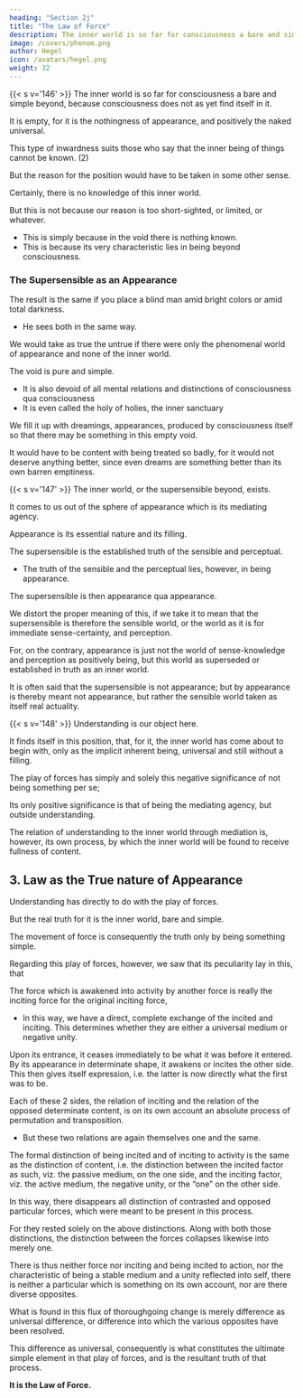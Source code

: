 ```yaml
---
heading: "Section 2j"
title: "The Law of Force"
description: The inner world is so far for consciousness a bare and simple beyond, because consciousness does not as yet find itself in it. It is empty, for it is the nothingness of appearance, and positively the naked universal.
image: /covers/phenom.png
author: Hegel
icon: /avatars/hegel.png
weight: 32
---
```




{{< s v='146' >}} The inner world is so far for consciousness a bare and simple beyond, because consciousness does not as yet find itself in it. 

It is empty, for it is the nothingness of appearance, and positively the naked universal.

This type of inwardness suits those who say that the inner being of things cannot be known. (2) 

But the reason for the position would have to be taken in some other sense. 

Certainly, there is no knowledge of this inner world.

But this is not because our reason is too short-sighted, or limited, or whatever.
- This is simply because in the void there is nothing known.
- This is because its very characteristic lies in being beyond consciousness.



### The Supersensible as an Appearance

The result is the same if you place a blind man amid bright colors or amid total darkness.
- He sees both in the same way.

<!-- the wealth of the supersensible world

 (if it has a wealth, whether this be a content peculiarly its own, or whether consciousness itself be this content), and if you place one with sight in absolute darkness, or, if you like, in pure light, supposing the supersensible world to be this. -->

<!-- The seeing man sees in that pure light as little as in absolute darkness, and just as much as the blind man in the ample wealth which lay before him.  -->

<!-- If there were nothing more to be done with the inner sphere and with our being bound up along with it by means of the world , then there would be nothing left but to stop at the , i.e. take something for truth about which we know that it is not true. -->

We would take as true the untrue if there were only the phenomenal world of appearance and none of the inner world. 

The void is pure and simple.
- It is also devoid of all mental relations and distinctions of consciousness qua consciousness
- It is even called the holy of holies, the inner sanctuary

We fill it up with dreamings, appearances, produced by consciousness itself so that there may be something in this empty void.

 <!-- – which, while it originally came about as a state devoid of objective, things, has, however, since it is emptiness – in order that in this complete vacuity, which is , there may yet be something, we should be driven to  -->

It would have to be content with being treated so badly, for it would not deserve anything better, since even dreams are something better than its own barren emptiness.


{{< s v='147' >}} The inner world, or the supersensible beyond, exists. 

<!-- has, however, arisen:  -->
It comes to us out of the sphere of appearance which is its mediating agency.

Appearance is its essential nature and its filling. 

The supersensible is the established truth of the sensible and perceptual. 
- The truth of the sensible and the perceptual lies, however, in being appearance. 

The supersensible is then appearance qua appearance. 

We distort the proper meaning of this, if we take it to mean that the supersensible is therefore the sensible world, or the world as it is for immediate sense-certainty, and perception. 

For, on the contrary, appearance is just not the world of sense-knowledge and perception as positively being, but this world as superseded or established in truth as an inner world. 

It is often said that the supersensible is not appearance; but by appearance is thereby meant not appearance, but rather the sensible world taken as itself real actuality.


{{< s v='148' >}} Understanding is our object here.

It finds itself in this position, that, for it, the inner world has come about to begin with, only as the implicit inherent being, universal and still without a filling. 

The play of forces has simply and solely this negative significance of not being something per se; 

Its only positive significance is that of being the mediating agency, but outside understanding. 

The relation of understanding to the inner world through mediation is, however, its own process, by which the inner world will be found to receive fullness of content.


## 3. Law as the True nature of Appearance


Understanding has directly to do with the play of forces.

But the real truth for it is the inner world, bare and simple. 

The movement of force is consequently the truth only by being something simple.

Regarding this play of forces, however, we saw that its peculiarity lay in this, that 

The force which is awakened into activity by another force is really the inciting force for the original inciting force, 

<!-- which thereby itself only then becomes an inciting force.  -->

- In this way, we have a direct, complete exchange of the incited and inciting. This determines whether they are either a universal medium or negative unity.

Upon its entrance, it ceases immediately to be what it was before it entered. By its appearance in determinate shape, it awakens or incites the other side. This then gives itself expression, i.e. the latter is now directly what the first was to be. 

Each of these 2 sides, the relation of inciting and the relation of the opposed determinate content, is on its own account an absolute process of permutation and transposition.
- But these two relations are again themselves one and the same.

The formal distinction of being incited and of inciting to activity is the same as the distinction of content, i.e. the distinction between the incited factor as such, viz. the passive medium, on the one side, and the inciting factor, viz. the active medium, the negative unity, or the “one” on the other side. 

In this way, there disappears all distinction of contrasted and opposed particular forces, which were meant to be present in this process. 

For they rested solely on the above distinctions. Along with both those distinctions, the distinction between the forces collapses likewise into merely one. 

There is thus neither force nor inciting and being incited to action, nor the characteristic of being a stable medium and a unity reflected into self, there is neither a particular which is something on its own account, nor are there diverse opposites.

What is found in this flux of thoroughgoing change is merely difference as universal difference, or difference into which the various opposites have been resolved. 

This difference as universal, consequently is what constitutes the ultimate simple element in that play of forces, and is the resultant truth of that process. 

**It is the Law of Force.**


